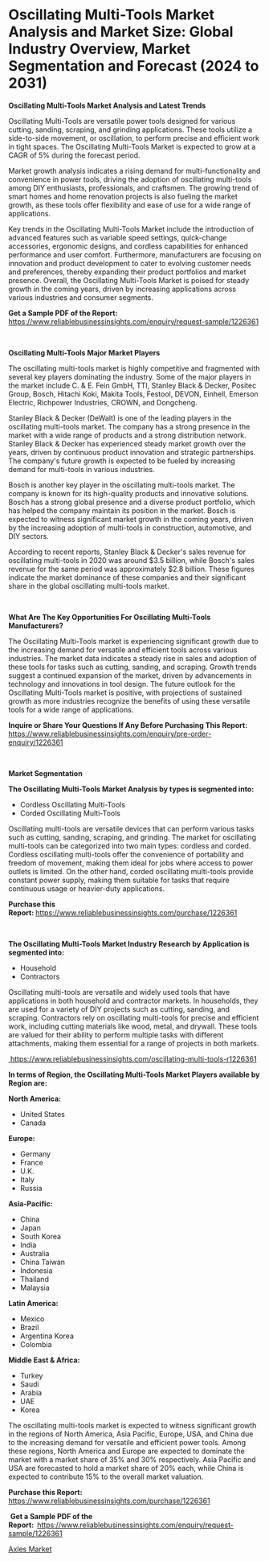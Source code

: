 <p><h1>Oscillating Multi-Tools Market Analysis and Market Size: Global Industry Overview, Market Segmentation and Forecast (2024 to 2031)</h1></p><p><strong>Oscillating Multi-Tools Market Analysis and Latest Trends</strong></p>
<p><p>Oscillating Multi-Tools are versatile power tools designed for various cutting, sanding, scraping, and grinding applications. These tools utilize a side-to-side movement, or oscillation, to perform precise and efficient work in tight spaces. The Oscillating Multi-Tools Market is expected to grow at a CAGR of 5% during the forecast period.</p><p>Market growth analysis indicates a rising demand for multi-functionality and convenience in power tools, driving the adoption of oscillating multi-tools among DIY enthusiasts, professionals, and craftsmen. The growing trend of smart homes and home renovation projects is also fueling the market growth, as these tools offer flexibility and ease of use for a wide range of applications.</p><p>Key trends in the Oscillating Multi-Tools Market include the introduction of advanced features such as variable speed settings, quick-change accessories, ergonomic designs, and cordless capabilities for enhanced performance and user comfort. Furthermore, manufacturers are focusing on innovation and product development to cater to evolving customer needs and preferences, thereby expanding their product portfolios and market presence. Overall, the Oscillating Multi-Tools Market is poised for steady growth in the coming years, driven by increasing applications across various industries and consumer segments.</p></p>
<p><strong>Get a Sample PDF of the Report:&nbsp;</strong> <a href="https://www.reliablebusinessinsights.com/enquiry/request-sample/1226361">https://www.reliablebusinessinsights.com/enquiry/request-sample/1226361</a></p>
<p>&nbsp;</p>
<p><strong>Oscillating Multi-Tools Major Market Players</strong></p>
<p><p>The oscillating multi-tools market is highly competitive and fragmented with several key players dominating the industry. Some of the major players in the market include C. & E. Fein GmbH, TTI, Stanley Black & Decker, Positec Group, Bosch, Hitachi Koki, Makita Tools, Festool, DEVON, Einhell, Emerson Electric, Richpower Industries, CROWN, and Dongcheng.</p><p>Stanley Black & Decker (DeWalt) is one of the leading players in the oscillating multi-tools market. The company has a strong presence in the market with a wide range of products and a strong distribution network. Stanley Black & Decker has experienced steady market growth over the years, driven by continuous product innovation and strategic partnerships. The company's future growth is expected to be fueled by increasing demand for multi-tools in various industries.</p><p>Bosch is another key player in the oscillating multi-tools market. The company is known for its high-quality products and innovative solutions. Bosch has a strong global presence and a diverse product portfolio, which has helped the company maintain its position in the market. Bosch is expected to witness significant market growth in the coming years, driven by the increasing adoption of multi-tools in construction, automotive, and DIY sectors.</p><p>According to recent reports, Stanley Black & Decker's sales revenue for oscillating multi-tools in 2020 was around $3.5 billion, while Bosch's sales revenue for the same period was approximately $2.8 billion. These figures indicate the market dominance of these companies and their significant share in the global oscillating multi-tools market.</p></p>
<p>&nbsp;</p>
<p><strong>What Are The Key Opportunities For Oscillating Multi-Tools Manufacturers?</strong></p>
<p><p>The Oscillating Multi-Tools market is experiencing significant growth due to the increasing demand for versatile and efficient tools across various industries. The market data indicates a steady rise in sales and adoption of these tools for tasks such as cutting, sanding, and scraping. Growth trends suggest a continued expansion of the market, driven by advancements in technology and innovations in tool design. The future outlook for the Oscillating Multi-Tools market is positive, with projections of sustained growth as more industries recognize the benefits of using these versatile tools for a wide range of applications.</p></p>
<p><strong>Inquire or Share Your Questions If Any Before Purchasing This Report:</strong> <a href="https://www.reliablebusinessinsights.com/enquiry/pre-order-enquiry/1226361">https://www.reliablebusinessinsights.com/enquiry/pre-order-enquiry/1226361</a></p>
<p>&nbsp;</p>
<p><strong>Market Segmentation</strong></p>
<p><strong>The Oscillating Multi-Tools Market Analysis by types is segmented into:</strong></p>
<p><ul><li>Cordless Oscillating Multi-Tools</li><li>Corded Oscillating Multi-Tools</li></ul></p>
<p><p>Oscillating multi-tools are versatile devices that can perform various tasks such as cutting, sanding, scraping, and grinding. The market for oscillating multi-tools can be categorized into two main types: cordless and corded. Cordless oscillating multi-tools offer the convenience of portability and freedom of movement, making them ideal for jobs where access to power outlets is limited. On the other hand, corded oscillating multi-tools provide constant power supply, making them suitable for tasks that require continuous usage or heavier-duty applications.</p></p>
<p><strong>Purchase this Report:&nbsp;</strong><a href="https://www.reliablebusinessinsights.com/purchase/1226361">https://www.reliablebusinessinsights.com/purchase/1226361</a></p>
<p>&nbsp;</p>
<p><strong>The Oscillating Multi-Tools Market Industry Research by Application is segmented into:</strong></p>
<p><ul><li>Household</li><li>Contractors</li></ul></p>
<p><p>Oscillating multi-tools are versatile and widely used tools that have applications in both household and contractor markets. In households, they are used for a variety of DIY projects such as cutting, sanding, and scraping. Contractors rely on oscillating multi-tools for precise and efficient work, including cutting materials like wood, metal, and drywall. These tools are valued for their ability to perform multiple tasks with different attachments, making them essential for a range of projects in both markets.</p></p>
<p><a href="https://www.reliablebusinessinsights.com/oscillating-multi-tools-r1226361">&nbsp;https://www.reliablebusinessinsights.com/oscillating-multi-tools-r1226361</a></p>
<p><strong>In terms of Region, the Oscillating Multi-Tools Market Players available by Region are:</strong></p>
<p>
    <p> <strong> North America: </strong>
        <ul>
            <li>United States</li>
            <li>Canada</li>
        </ul>
        </p> 
    <p> <strong> Europe: </strong>
        <ul>
            <li>Germany</li>
            <li>France</li>
            <li>U.K.</li>
            <li>Italy</li>
            <li>Russia</li>
        </ul>
        </p> 
    <p> <strong> Asia-Pacific: </strong>
        <ul>
            <li>China</li>
            <li>Japan</li>
            <li>South Korea</li>
            <li>India</li>
            <li>Australia</li>
            <li>China Taiwan</li>
            <li>Indonesia</li>
            <li>Thailand</li>
            <li>Malaysia</li>
        </ul>
        </p> 
    <p> <strong> Latin America: </strong>
        <ul>
            <li>Mexico</li>
            <li>Brazil</li>
            <li>Argentina Korea</li>
            <li>Colombia</li>
        </ul>
        </p> 
    <p> <strong> Middle East & Africa: </strong>
        <ul>
            <li>Turkey</li>
            <li>Saudi</li>
            <li>Arabia</li>
            <li>UAE</li>
            <li>Korea</li>
        </ul>
    </p>
    </p>
<p><p>The oscillating multi-tools market is expected to witness significant growth in the regions of North America, Asia Pacific, Europe, USA, and China due to the increasing demand for versatile and efficient power tools. Among these regions, North America and Europe are expected to dominate the market with a market share of 35% and 30% respectively. Asia Pacific and USA are forecasted to hold a market share of 20% each, while China is expected to contribute 15% to the overall market valuation.</p></p>
<p><strong>Purchase this Report: </strong><a href="https://www.reliablebusinessinsights.com/purchase/1226361">https://www.reliablebusinessinsights.com/purchase/1226361</a></p>
<p>&nbsp;<strong>Get a Sample PDF of the Report:&nbsp;&nbsp;</strong><a href="https://www.reliablebusinessinsights.com/enquiry/request-sample/1226361">https://www.reliablebusinessinsights.com/enquiry/request-sample/1226361</a></p>
<p><strong></strong></p>
<p><p><a href="https://github.com/qdaxyrhp12/Market-Research-Report-List-1/blob/main/axles-market.md">Axles Market</a></p></p>